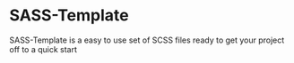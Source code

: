 # SASS-Template

SASS-Template is a easy to use set of SCSS files ready to get your project off to a quick start
